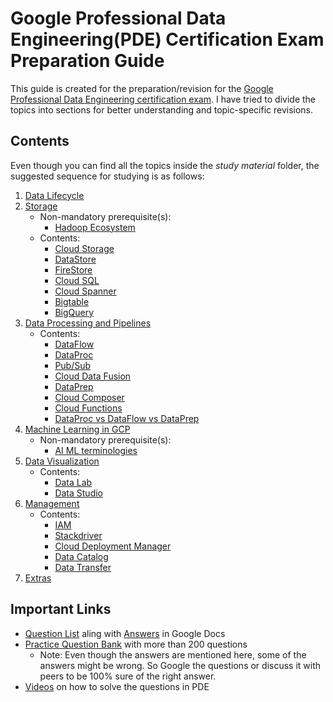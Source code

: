 
# Google Professional Data Engineering(PDE) Certification Exam Preparation Guide

This guide is created for the preparation/revision for the [Google Professional Data Engineering certification exam](https://cloud.google.com/certification/data-engineer). 
I have tried to divide the topics into sections for better understanding and topic-specific revisions.

## Contents
Even though you can find all the topics inside the _study material_ folder, the suggested sequence for studying is as follows:
 1. [Data Lifecycle](https://github.com/singhgautam7/GCP-PDE-preparation---GRS/blob/main/study_material/data_lifecycle.md)
 2. [Storage](https://github.com/singhgautam7/GCP-PDE-preparation---GRS/blob/main/study_material/storage.md)
	 - Non-mandatory prerequisite(s):
		 - [Hadoop Ecosystem](https://github.com/singhgautam7/GCP-PDE-preparation---GRS/blob/main/study_material/others/hadoop.md)
	 - Contents: 
		 - [Cloud Storage](https://github.com/singhgautam7/GCP-PDE-preparation---GRS/blob/main/study_material/storage.md#cloud-storage)
		 - [DataStore](https://github.com/singhgautam7/GCP-PDE-preparation---GRS/blob/main/study_material/storage.md#datastore)
		 - [FireStore](https://github.com/singhgautam7/GCP-PDE-preparation---GRS/blob/main/study_material/storage.md#firestore)
		 - [Cloud SQL](https://github.com/singhgautam7/GCP-PDE-preparation---GRS/blob/main/study_material/storage.md#cloud-sql)
		 - [Cloud Spanner](https://github.com/singhgautam7/GCP-PDE-preparation---GRS/blob/main/study_material/storage.md#cloud-spanner)
		 - [Bigtable](https://github.com/singhgautam7/GCP-PDE-preparation---GRS/blob/main/study_material/storage.md#bigtable)
		 - [BigQuery](https://github.com/singhgautam7/GCP-PDE-preparation---GRS/blob/main/study_material/storage.md#bigquery)
 3. [Data Processing and Pipelines](https://github.com/singhgautam7/GCP-PDE-preparation---GRS/blob/main/study_material/data_processing_and_pipelines.md)
	 - Contents: 
		 - [DataFlow](https://github.com/singhgautam7/GCP-PDE-preparation---GRS/blob/main/study_material/data_processing_and_pipelines.md#dataflow)
		 - [DataProc](https://github.com/singhgautam7/GCP-PDE-preparation---GRS/blob/main/study_material/data_processing_and_pipelines.md#dataproc)
		 - [Pub/Sub](https://github.com/singhgautam7/GCP-PDE-preparation---GRS/blob/main/study_material/data_processing_and_pipelines.md#pubsub)
		 - [Cloud Data Fusion](https://github.com/singhgautam7/GCP-PDE-preparation---GRS/blob/main/study_material/data_processing_and_pipelines.md#dataprep)
		 - [DataPrep](https://github.com/singhgautam7/GCP-PDE-preparation---GRS/blob/main/study_material/data_processing_and_pipelines.md#dataprep)
		 - [Cloud Composer](https://github.com/singhgautam7/GCP-PDE-preparation---GRS/blob/main/study_material/data_processing_and_pipelines.md#cloud-composer)
		 - [Cloud Functions](https://github.com/singhgautam7/GCP-PDE-preparation---GRS/blob/main/study_material/data_processing_and_pipelines.md#dataproc-vs-dataflow-vs-dataprep)
		 - [DataProc vs DataFlow vs DataPrep](https://github.com/singhgautam7/GCP-PDE-preparation---GRS/blob/main/study_material/data_processing_and_pipelines.md#dataproc-vs-dataflow-vs-dataprep)
 4. [Machine Learning in GCP](https://github.com/singhgautam7/GCP-PDE-preparation---GRS/blob/main/study_material/ai_ml.md)
	 - Non-mandatory prerequisite(s):
		 - [AI ML terminologies](https://github.com/singhgautam7/GCP-PDE-preparation---GRS/blob/main/study_material/others/ai_ml_terminologies.md)
 5. [Data Visualization](https://github.com/singhgautam7/GCP-PDE-preparation---GRS/blob/main/study_material/visualization.md)
	 - Contents: 
		 - [Data Lab](https://github.com/singhgautam7/GCP-PDE-preparation---GRS/blob/main/study_material/visualization.md#cloud-datalab)
		 - [Data Studio](https://github.com/singhgautam7/GCP-PDE-preparation---GRS/blob/main/study_material/visualization.md#data-studio)
 6. [Management](https://github.com/singhgautam7/GCP-PDE-preparation---GRS/blob/main/study_material/management.md)
	 - Contents: 
		 - [IAM](https://github.com/singhgautam7/GCP-PDE-preparation---GRS/blob/main/study_material/management.md#identity-and-access-management-iam)
		 - [Stackdriver](https://github.com/singhgautam7/GCP-PDE-preparation---GRS/blob/main/study_material/management.md#stackdriver)
		 - [Cloud Deployment Manager](https://github.com/singhgautam7/GCP-PDE-preparation---GRS/blob/main/study_material/management.md#cloud-deployment-manager)
		 - [Data Catalog](https://github.com/singhgautam7/GCP-PDE-preparation---GRS/blob/main/study_material/management.md#data-catalog)
		 - [Data Transfer](https://github.com/singhgautam7/GCP-PDE-preparation---GRS/blob/main/study_material/management.md#data-transfer)
 7. [Extras](https://github.com/singhgautam7/GCP-PDE-preparation---GRS/tree/main/study_material/others)

## Important Links
 - [Question List](https://docs.google.com/document/d/1Nz5fVYeOEIdoZKHduR473RFv-z9fbHWNZKxmNvmUDkI/edit) aling with [Answers](https://docs.google.com/document/d/1hoMYLQDJsQ5etWUmyjrtOH91pJk2SZSkYJ_n8qEis8o/edit?usp=drivesdk) in Google Docs
 - [Practice Question Bank](https://www.passnexam.com/google/google-data-engineer) with more than 200 questions
 	- Note: Even though the answers are mentioned here, some of the answers might be wrong. So Google the questions or discuss it with peers to be 100% sure of the right answer. 
 - [Videos](https://www.youtube.com/watch?v=7UOX2R-xf8I&list=PLQMsfKRZZviSLraRoqXulcMKFvIXQkHdA) on how to solve the questions in PDE

